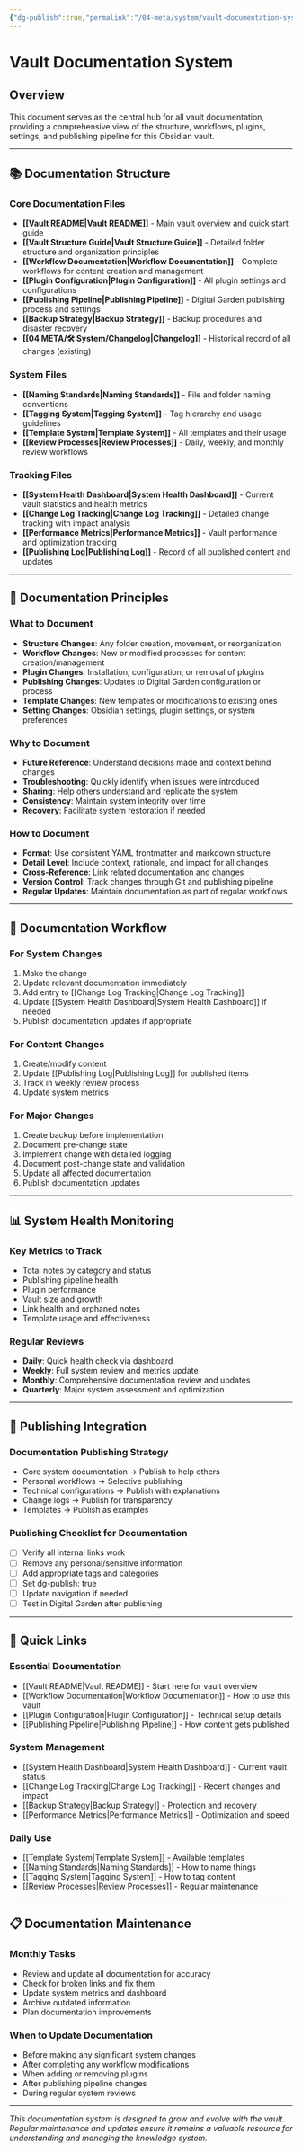 ```yaml
---
{"dg-publish":true,"permalink":"/04-meta/system/vault-documentation-system/","title":"Vault Documentation System","tags":["meta","documentation","system"]}
---
```



# Vault Documentation System

## Overview

This document serves as the central hub for all vault documentation, providing a comprehensive view of the structure, workflows, plugins, settings, and publishing pipeline for this Obsidian vault.

---

## 📚 Documentation Structure

### Core Documentation Files

- **[[Vault README\|Vault README]]** - Main vault overview and quick start guide
- **[[Vault Structure Guide\|Vault Structure Guide]]** - Detailed folder structure and organization principles
- **[[Workflow Documentation\|Workflow Documentation]]** - Complete workflows for content creation and management
- **[[Plugin Configuration\|Plugin Configuration]]** - All plugin settings and configurations
- **[[Publishing Pipeline\|Publishing Pipeline]]** - Digital Garden publishing process and settings
- **[[Backup Strategy\|Backup Strategy]]** - Backup procedures and disaster recovery
- **[[04 META/🛠️ System/Changelog\|Changelog]]** - Historical record of all changes (existing)

### System Files

- **[[Naming Standards\|Naming Standards]]** - File and folder naming conventions
- **[[Tagging System\|Tagging System]]** - Tag hierarchy and usage guidelines
- **[[Template System\|Template System]]** - All templates and their usage
- **[[Review Processes\|Review Processes]]** - Daily, weekly, and monthly review workflows

### Tracking Files

- **[[System Health Dashboard\|System Health Dashboard]]** - Current vault statistics and health metrics
- **[[Change Log Tracking\|Change Log Tracking]]** - Detailed change tracking with impact analysis
- **[[Performance Metrics\|Performance Metrics]]** - Vault performance and optimization tracking
- **[[Publishing Log\|Publishing Log]]** - Record of all published content and updates

---

## 🎯 Documentation Principles

### What to Document
- **Structure Changes**: Any folder creation, movement, or reorganization
- **Workflow Changes**: New or modified processes for content creation/management
- **Plugin Changes**: Installation, configuration, or removal of plugins
- **Publishing Changes**: Updates to Digital Garden configuration or process
- **Template Changes**: New templates or modifications to existing ones
- **Setting Changes**: Obsidian settings, plugin settings, or system preferences

### Why to Document
- **Future Reference**: Understand decisions made and context behind changes
- **Troubleshooting**: Quickly identify when issues were introduced
- **Sharing**: Help others understand and replicate the system
- **Consistency**: Maintain system integrity over time
- **Recovery**: Facilitate system restoration if needed

### How to Document
- **Format**: Use consistent YAML frontmatter and markdown structure
- **Detail Level**: Include context, rationale, and impact for all changes
- **Cross-Reference**: Link related documentation and changes
- **Version Control**: Track changes through Git and publishing pipeline
- **Regular Updates**: Maintain documentation as part of regular workflows

---

## 🔄 Documentation Workflow

### For System Changes
1. Make the change
2. Update relevant documentation immediately
3. Add entry to [[Change Log Tracking\|Change Log Tracking]]
4. Update [[System Health Dashboard\|System Health Dashboard]] if needed
5. Publish documentation updates if appropriate

### For Content Changes
1. Create/modify content
2. Update [[Publishing Log\|Publishing Log]] for published items
3. Track in weekly review process
4. Update system metrics

### For Major Changes
1. Create backup before implementation
2. Document pre-change state
3. Implement change with detailed logging
4. Document post-change state and validation
5. Update all affected documentation
6. Publish documentation updates

---

## 📊 System Health Monitoring

### Key Metrics to Track
- Total notes by category and status
- Publishing pipeline health
- Plugin performance
- Vault size and growth
- Link health and orphaned notes
- Template usage and effectiveness

### Regular Reviews
- **Daily**: Quick health check via dashboard
- **Weekly**: Full system review and metrics update
- **Monthly**: Comprehensive documentation review and updates
- **Quarterly**: Major system assessment and optimization

---

## 🚀 Publishing Integration

### Documentation Publishing Strategy
- Core system documentation → Publish to help others
- Personal workflows → Selective publishing
- Technical configurations → Publish with explanations
- Change logs → Publish for transparency
- Templates → Publish as examples

### Publishing Checklist for Documentation
- [ ] Verify all internal links work
- [ ] Remove any personal/sensitive information
- [ ] Add appropriate tags and categories
- [ ] Set dg-publish: true
- [ ] Update navigation if needed
- [ ] Test in Digital Garden after publishing

---

## 🔗 Quick Links

### Essential Documentation
- [[Vault README\|Vault README]] - Start here for vault overview
- [[Workflow Documentation\|Workflow Documentation]] - How to use this vault
- [[Plugin Configuration\|Plugin Configuration]] - Technical setup details
- [[Publishing Pipeline\|Publishing Pipeline]] - How content gets published

### System Management
- [[System Health Dashboard\|System Health Dashboard]] - Current vault status
- [[Change Log Tracking\|Change Log Tracking]] - Recent changes and impact
- [[Backup Strategy\|Backup Strategy]] - Protection and recovery
- [[Performance Metrics\|Performance Metrics]] - Optimization and speed

### Daily Use
- [[Template System\|Template System]] - Available templates
- [[Naming Standards\|Naming Standards]] - How to name things
- [[Tagging System\|Tagging System]] - How to tag content
- [[Review Processes\|Review Processes]] - Regular maintenance

---

## 📋 Documentation Maintenance

### Monthly Tasks
- Review and update all documentation for accuracy
- Check for broken links and fix them
- Update system metrics and dashboard
- Archive outdated information
- Plan documentation improvements

### When to Update Documentation
- Before making any significant system changes
- After completing any workflow modifications
- When adding or removing plugins
- After publishing pipeline changes
- During regular system reviews

---

*This documentation system is designed to grow and evolve with the vault. Regular maintenance and updates ensure it remains a valuable resource for understanding and managing the knowledge system.*
